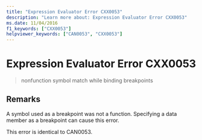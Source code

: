 ```yaml
---
title: "Expression Evaluator Error CXX0053"
description: "Learn more about: Expression Evaluator Error CXX0053"
ms.date: 11/04/2016
f1_keywords: ["CXX0053"]
helpviewer_keywords: ["CAN0053", "CXX0053"]
---
```

# Expression Evaluator Error CXX0053

> nonfunction symbol match while binding breakpoints

## Remarks

A symbol used as a breakpoint was not a function. Specifying a data member as a breakpoint can cause this error.

This error is identical to CAN0053.
